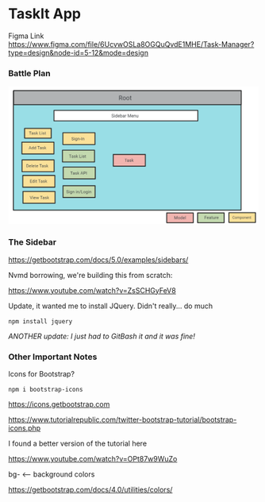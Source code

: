 # TaskIt App

Figma Link <https://www.figma.com/file/6UcvwOSLa8OGQuQvdE1MHE/Task-Manager?type=design&node-id=5-12&mode=design>

### Battle Plan

![Alt text](image.png)

### The Sidebar

<https://getbootstrap.com/docs/5.0/examples/sidebars/>

Nvmd borrowing, we're building this from scratch:

<https://www.youtube.com/watch?v=ZsSCHGyFeV8>

Update, it wanted me to install JQuery. Didn't really... do much

    npm install jquery

*ANOTHER update: I just had to GitBash it and it was fine!*

### Other Important Notes

Icons for Bootstrap?

    npm i bootstrap-icons

<https://icons.getbootstrap.com>

<https://www.tutorialrepublic.com/twitter-bootstrap-tutorial/bootstrap-icons.php>

I found a better version of the tutorial here

<https://www.youtube.com/watch?v=OPt87w9WuZo>


bg- <-- background colors

<https://getbootstrap.com/docs/4.0/utilities/colors/>

